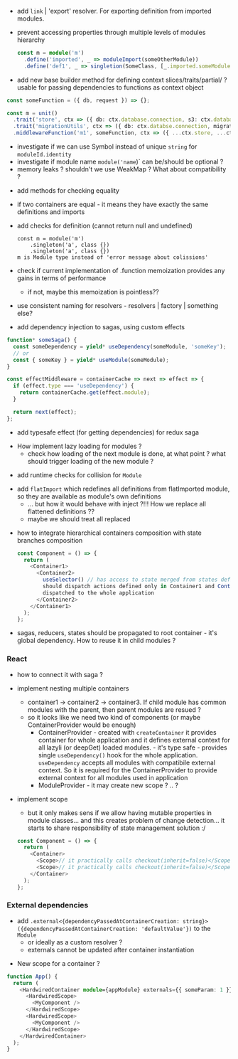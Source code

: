 - add `link` | 'export' resolver. For exporting definition from imported modules.
- prevent accessing properties through multiple levels of modules hierarchy

  ```typescript
  const m = module('m')
    .define('imported', _ => moduleImport(someOtherModule))
    .define('def1', _ => singletion(SomeClass, [_.imported.someModule.someDefinition])); // should throw compile error
  ```

- add new base builder method for defining context slices/traits/partial/ ? usable for passing dependencies to functions
  as context object

```typescript
const someFunction = ({ db, request }) => {};

const m = unit()
  .trait('store', ctx => ({ db: ctx.database.connection, s3: ctx.database.connection }))
  .trait('migrationUtils', ctx => ({ db: ctx.databse.connection, migrator: ctx.someOtherClass }))
  .middlewareFunction('m1', someFunction, ctx => ({ ...ctx.store, ...ctx.migrationUtils, request: ctx.request }));
```

- investigate if we can use Symbol instead of unique `string` for `moduleId.identity`
- investigate if module name `module('name`)` can be/should be optional ?
- memory leaks ? shouldn't we use WeakMap ? What about compatibility ?

* add methods for checking equality
* if two containers are equal - it means they have exactly the same definitions and imports
* add checks for definition (cannot return null and undefined)

  ```
  const m = module('m')
      .singleton('a', class {})
      .singleton('a', class {})
  m is Module type instead of 'error message about colissions'
  ```

* check if current implementation of .function memoization provides any gains in terms of performance

  - if not, maybe this memoization is pointless??

* use consistent naming for resolvers - resolvers | factory | something else?

* add dependency injection to sagas, using custom effects

```typescript
function* someSaga() {
  const someDependency = yield* useDependency(someModule, 'someKey');
  // or
  const { someKey } = yield* useModule(someModule);
}
```

```typescript
const effectMiddleware = containerCache => next => effect => {
  if (effect.type === 'useDependency') {
    return containerCache.get(effect.module);
  }

  return next(effect);
};
```

- add typesafe effect (for getting dependencies) for redux saga

* How implement lazy loading for modules ?
  - check how loading of the next module is done, at what point ? what should trigger loading of the new module ?

- add runtime checks for collision for `Module`

* add `flatImport` which redefines all definitions from flatImported module, so they are available as module's own definitions
  - ... but how it would behave with inject ?!!! How we replace all flattened definitions ??
  - maybe we should treat all replaced

- how to integrate hierarchical containers composition with state branches composition

  ```typescript jsx
  const Component = () => {
    return (
      <Container1>
        <Container2>
          useSelector() // has access to state merged from states defined in Container1 and in Container2 dispatch() //
          should dispatch actions defined only in Container1 and Container2 (to corresponding sagas) or should be
          dispatched to the whole application
        </Container2>
      </Container1>
    );
  };
  ```

- sagas, reducers, states should be propagated to root container - it's global dependency. How to reuse it in child modules ?

### React

- how to connect it with saga ?

- implement nesting multiple containers

  - container1 -> container2 -> container3. If child module has common modules with the parent, then parent modules are resued ?
  - so it looks like we need two kind of components (or maybe ContainerProvider would be enough)
    - ContainerProvider - created with `createContainer` it provides container for whole application and it defines
      external context for all lazyli (or deepGet) loaded modules. - it's type safe - provides single `useDependency()` hook for the whole application. `useDependency` accepts all modules
      with compatibile external context. So it is required for the ContainerProvider to provide external context
      for all modules used in application
    - ModuleProvider - it may create new scope ? .. ?

- implement scope

  - but it only makes sens if we allow having mutable properties in module classes... and this creates problem
    of change detection... it starts to share responsibility of state management solution :/

  ```typescript jsx
  const Component = () => {
    return (
      <Container>
        <Scope>// it practically calls checkout(inherit=false)</Scope>
        <Scope>// it practically calls checkout(inherit=false)</Scope>
      </Container>
    );
  };
  ```

### External dependencies

- add `.external<{dependencyPassedAtContainerCreation: string}>({dependencyPassedAtContainerCreation: 'defaultValue'})` to the `Module`
  - or ideally as a custom resolver ?
  - externals cannot be updated after container instantiation

* New scope for a container ?

```typescript jsx
function App() {
  return (
    <HardwiredContainer module={appModule} externals={{ someParam: 1 }}>
      <HardwiredScope>
        <MyComponent />
      </HardwiredScope>
      <HardwiredScope>
        <MyComponent />
      </HardwiredScope>
    </HardwiredContainer>
  );
}
```
